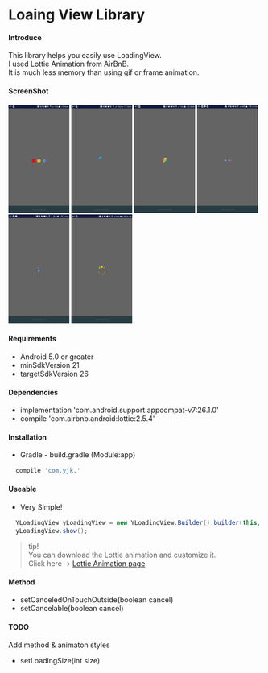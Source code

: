 # Loaing View Library

#### Introduce
This library helps you easily use LoadingView.<br>
I used Lottie Animation from AirBnB.<br>
It is much less memory than using gif or frame animation.<br>

#### ScreenShot
<img src="/res/loading01.gif" alt="Drawing" width= "24%"/> <img src="/res/loading02.gif" alt="Drawing" width= "24%"/> <img src="/res/loading03.gif" alt="Drawing" width= "24%"/> <img src="/res/loading04.gif" alt="Drawing" width= "24%"/> <img src="/res/loading05.gif" alt="Drawing" width= "24%"/> <img src="/res/loading06.gif" alt="Drawing" width= "24%"/>
#### Requirements
+ Android 5.0 or greater
+ minSdkVersion 21
+ targetSdkVersion 26

#### Dependencies
+ implementation 'com.android.support:appcompat-v7:26.1.0'
+ compile 'com.airbnb.android:lottie:2.5.4'

#### Installation
+ Gradle - build.gradle (Module:app) <br>
``` gradle
  compile 'com.yjk.'
```

#### Useable
+ Very Simple! <br>
``` java
  YLoadingView yLoadingView = new YLoadingView.Builder().builder(this, json); // Context, YLoadingStyle
  yLoadingView.show();
```

> tip!<br>
> You can download the Lottie animation and customize it.<br>
> Click here -> [Lottie Animation page](https://www.lottiefiles.com/popular)

#### Method
+ setCanceledOnTouchOutside(boolean cancel)
+ setCancelable(boolean cancel)

#### TODO
Add method & animaton styles
+ setLoadingSize(int size)
